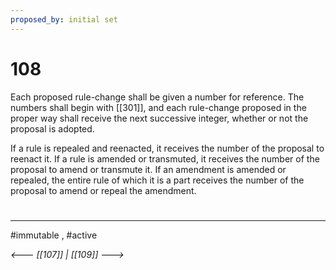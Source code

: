 ```yaml
---
proposed_by: initial set
---
```

# 108
Each proposed rule-change shall be given a number for reference. The numbers shall begin with [[301]], and each rule-change proposed in the proper way shall receive the next successive integer, whether or not the proposal is adopted.

If a rule is repealed and reenacted, it receives the number of the proposal to reenact it. If a rule is amended or transmuted, it receives the number of the proposal to amend or transmute it. If an amendment is amended or repealed, the entire rule of which it is a part receives the number of the proposal to amend or repeal the amendment.

#
---
#immutable , #active

*<--- [[107]] | [[109]] --->*